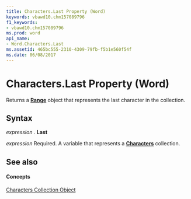 ```yaml
---
title: Characters.Last Property (Word)
keywords: vbawd10.chm157089796
f1_keywords:
- vbawd10.chm157089796
ms.prod: word
api_name:
- Word.Characters.Last
ms.assetid: 465bc555-2310-4309-79fb-f5b1e560f54f
ms.date: 06/08/2017
---
```



# Characters.Last Property (Word)

Returns a **[Range](range-object-word.md)** object that represents the last character in the collection.


## Syntax

 _expression_ . **Last**

 _expression_ Required. A variable that represents a **[Characters](characters-object-word.md)** collection.


## See also


#### Concepts


[Characters Collection Object](characters-object-word.md)

